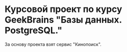 # Курсовой проект по курсу GeekBrains "Базы данных. PostgreSQL."
За основу проекта взят сервис "Кинопоиск".


